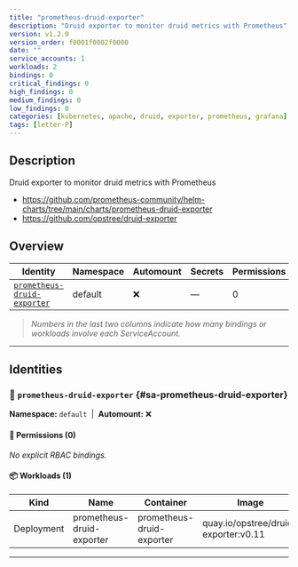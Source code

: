 ```yaml
---
title: "prometheus-druid-exporter"
description: "Druid exporter to monitor druid metrics with Prometheus"
version: v1.2.0
version_order: f0001f0002f0000
date: ""
service_accounts: 1
workloads: 2
bindings: 0
critical_findings: 0
high_findings: 0
medium_findings: 0
low_findings: 0
categories: [kubernetes, apache, druid, exporter, prometheus, grafana]
tags: [letter-P]
---
```


## Description

Druid exporter to monitor druid metrics with Prometheus

- https://github.com/prometheus-community/helm-charts/tree/main/charts/prometheus-druid-exporter
- https://github.com/opstree/druid-exporter

## Overview

| Identity                                                     | Namespace | Automount | Secrets | Permissions | Workloads | Risk |
| ------------------------------------------------------------ | --------- | --------- | ------- | ----------- | --------- | ---- |
| [`prometheus-druid-exporter`](#sa-prometheus-druid-exporter) | default   | ❌        | —       | 0           | 1         | —    |

> _Numbers in the last two columns indicate how many bindings or workloads involve each ServiceAccount._

---

## Identities

### 🤖 `prometheus-druid-exporter` {#sa-prometheus-druid-exporter}

**Namespace:** `default`  |  **Automount:** ❌

#### 🔑 Permissions (0)

_No explicit RBAC bindings._

#### 📦 Workloads (1)

| Kind       | Name                      | Container                 | Image                                |
| ---------- | ------------------------- | ------------------------- | ------------------------------------ |
| Deployment | prometheus-druid-exporter | prometheus-druid-exporter | quay.io/opstree/druid-exporter:v0.11 |

---
